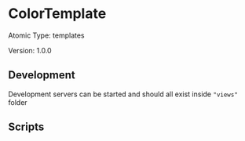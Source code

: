 # ColorTemplate

Atomic Type: templates

Version: 1.0.0

## Development 
Development servers can be started and should all exist inside `"views"` folder

## Scripts 
